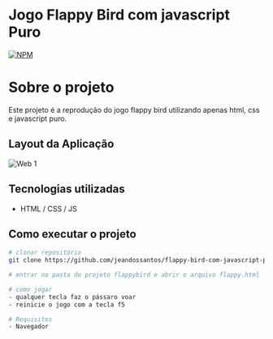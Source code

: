 # Jogo Flappy Bird com javascript Puro

[![NPM](https://img.shields.io/npm/l/react)](https://github.com/TXTDBR/flappy-bird-com-javascript-puro/blob/master/LICENSE)

# Sobre o projeto

Este projeto é a reprodução do jogo flappy bird utilizando apenas  html, css e javascript puro.

## Layout da Aplicação
![Web 1](https://github.com/jeandossantos/assets/blob/master/flappyBird/flappyBird.png)



## Tecnologias utilizadas
- HTML / CSS / JS

## Como executar o projeto

```bash
# clonar repositório
git clone https://github.com/jeandossantos/flappy-bird-com-javascript-puro

# entrar na pasta do projeto flappybird e abrir o arquivo flappy.html

# como jogar
- qualquer tecla faz o pássaro voar
- reinicie o jogo com a tecla f5

# Requisitos
- Navegador
